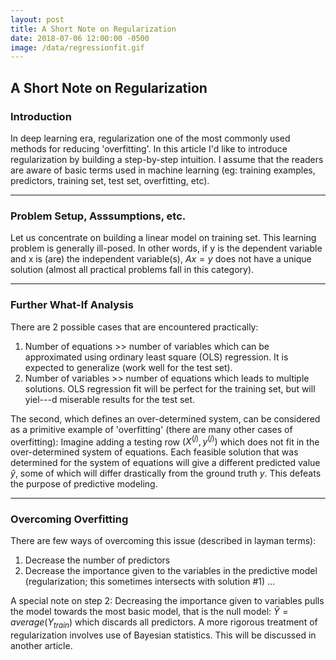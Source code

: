 ```yaml
---
layout: post
title: A Short Note on Regularization
date: 2018-07-06 12:00:00 -0500
image: /data/regressionfit.gif
---
```


## A Short Note on Regularization

### Introduction

In deep learning era, regularization one of the most commonly used methods for reducing 'overfitting'. In this article I'd like to introduce regularization by building a step-by-step intuition. I assume that the readers are aware of basic terms used in machine learning (eg: training examples, predictors, training set, test set, overfitting, etc).

---

### Problem Setup, Asssumptions, etc.

Let us concentrate on building a linear model on training set. This learning problem is generally ill-posed. In other words, if y is the dependent variable and x is (are) the independent variable(s), $Ax = y$ does not have a unique solution (almost all practical problems fall in this category).

---

### Further What-If Analysis

There are 2 possible cases that are encountered practically:

1. Number of equations >> number of variables which can be approximated using ordinary least square (OLS) regression. It is expected to generalize (work well for the test set).
2. Number of variables >> number of equations which leads to multiple solutions. OLS regression fit will be perfect for the training set, but will yiel---d miserable results for the test set.

The second, which defines an over-determined system, can be considered as a primitive example of 'overfitting' (there are many other cases of overfitting): Imagine adding a testing row $(X^{(j)}, y^{(j)})$ which does not fit in the over-determined system of equations. Each feasible solution that was determined for the system of equations will give a different predicted value $\hat{y}$, some of which will differ drastically from the ground truth $y$. This defeats the purpose of predictive modeling.

---

### Overcoming Overfitting

There are few ways of overcoming this issue (described in layman terms):

1. Decrease the number of predictors
2. Decrease the importance given to the variables in the predictive model (regularization; this sometimes intersects with solution #1)
...

A special note on step 2: Decreasing the importance given to variables pulls the model towards the most basic model, that is the null model: $\hat{Y}=average(Y_{train})$ which discards all predictors. A more rigorous treatment of regularization involves use of Bayesian statistics. This will be discussed in another article.